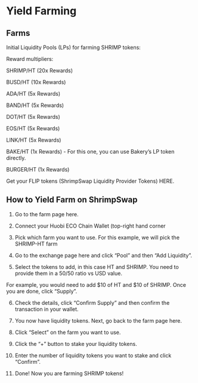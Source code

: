 # Yield Farming

## **Farms**

Initial Liquidity Pools \(LPs\) for farming SHRIMP tokens:

Reward multipliers:

SHRIMP/HT \(20x Rewards\)

BUSD/HT \(10x Rewards\)

ADA/HT \(5x Rewards\)

BAND/HT \(5x Rewards\)

DOT/HT \(5x Rewards\)

EOS/HT \(5x Rewards\)

LINK/HT \(5x Rewards\)

BAKE/HT \(1x Rewards\) - For this one, you can use Bakery’s LP token directly.

BURGER/HT \(1x Rewards\)

Get your FLIP tokens \(ShrimpSwap Liquidity Provider Tokens\) HERE.

## **How to Yield Farm on ShrimpSwap**

1. Go to the farm page here.

2. Connect your Huobi ECO Chain Wallet \(top-right hand corner

3. Pick which farm you want to use. For this example, we will pick the SHRIMP-HT farm

4. Go to the exchange page here and click “Pool” and then “Add Liquidity”.

5. Select the tokens to add, in this case HT and SHRIMP. You need to provide them in a 50/50 ratio vs USD value.

For example, you would need to add $10 of HT and $10 of SHRIMP. Once you are done, click “Supply”.

6. Check the details, click “Confirm Supply” and then confirm the transaction in your wallet.

7. You now have liquidity tokens. Next, go back to the farm page here.

8. Click “Select” on the farm you want to use.

9. Click the “+” button to stake your liquidity tokens.

10. Enter the number of liquidity tokens you want to stake and click “Confirm”.

11. Done! Now you are farming SHRIMP tokens!

